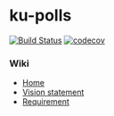 # ku-polls
[![Build Status](https://app.travis-ci.com/nabhan-au/demo-pyci.svg?branch=master)](https://app.travis-ci.com/nabhan-au/demo-pyci)
[![codecov](https://codecov.io/gh/nabhan-au/ku-polls/branch/master/graph/badge.svg?token=KSO2HC5D72)](https://codecov.io/gh/nabhan-au/ku-polls)

### Wiki
* [Home](https://github.com/nabhan-au/ku-polls/wiki)
* [Vision statement](https://github.com/nabhan-au/ku-polls/wiki/Vision-Statement)
* [Requirement](https://github.com/nabhan-au/ku-polls/wiki/Requirements)
